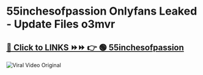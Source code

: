 
 # 55inchesofpassion Onlyfans Leaked - Update Files o3mvr

## <h2><a href="https://clipsfans.com/55inchesofpassion&ref=git">🔗 Click to LINKS ⏩⏩ 👉 🟢 55inchesofpassion </a></h2>

<a href="https://clipsfans.com/55inchesofpassion&ref=git" rel="nofollow" data-target="animated-image.originalLink"><img src="https://i.ibb.co.com/xMMVF88/686577567.gif" alt="Viral Video Original" style="max-width: 100%; display: inline-block;" data-target="animated-image.originalImage"></a>

